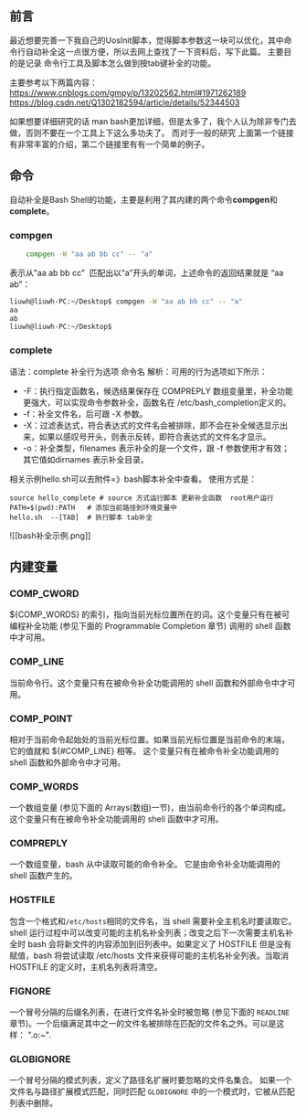 ## 前言
最近想要完善一下我自己的UosInit脚本，觉得脚本参数这一块可以优化，其中命令行自动补全这一点很方便，所以去网上查找了一下资料后，写下此篇。
主要目的是记录 命令行工具及脚本怎么做到按tab键补全的功能。

主要参考以下两篇内容：
https://www.cnblogs.com/gmpy/p/13202562.html#1971262189
https://blog.csdn.net/Q1302182594/article/details/52344503

如果想要详细研究的话 man bash更加详细，但是太多了，我个人认为除非专门去做，否则不要在一个工具上下这么多功夫了。
而对于一般的研究 上面第一个链接有非常丰富的介绍，第二个链接里有有一个简单的例子。

## 命令
 自动补全是Bash Shell的功能，主要是利用了其内建的两个命令**compgen**和**complete**。
 
 ### compgen
```bash
	compgen -W "aa ab bb cc" -- "a"
```
	
表示从"aa ab bb cc"  匹配出以“a”开头的单词，上述命令的返回结果就是 “aa ab”：
```bash
liuwh@liuwh-PC:~/Desktop$ compgen -W "aa ab bb cc" -- "a"
aa
ab
liuwh@liuwh-PC:~/Desktop$
```

 ### complete
  语法：complete 补全行为选项 命令名
     解析：可用的行为选项如下所示：
- -F：执行指定函数名，候选结果保存在 COMPREPLY 数组变量里，补全功能更强大，可以实现命令参数补全，函数名在 /etc/bash_completion定义的。
- -f：补全文件名，后可跟 -X 参数。
-  -X：过滤表达式，符合表达式的文件名会被排除，即不会在补全候选显示出来，如果以感叹号开头，则表示反转，即符合表达式的文件名才显示。
-  -o：补全类型，filenames 表示补全的是一个文件，跟 -f 参数使用才有效；其它值如dirnames 表示补全目录。
 
 相关示例hello.sh可以去附件=》bash脚本补全中查看。
 使用方式是：
 ```
 source hello_complete # source 方式运行脚本 更新补全函数  root用户运行
 PATH=$(pwd):PATH	# 添加当前路径到环境变量中
 hello.sh  --[TAB]  # 执行脚本 tab补全
 ```
 ![[bash补全示例.png]]
 ## 内建变量
 
 ### COMP_CWORD
${COMP_WORDS} 的索引，指向当前光标位置所在的词。这个变量只有在被可编程补全功能 (参见下面的 Programmable Completion 章节) 调用的 shell 函数中才可用。

### COMP_LINE
当前命令行。这个变量只有在被命令补全功能调用的 shell 函数和外部命令中才可用。

### COMP_POINT
相对于当前命令起始处的当前光标位置。如果当前光标位置是当前命令的末端， 它的值就和 ${#COMP_LINE} 相等。 这个变量只有在被命令补全功能调用的 shell 函数和外部命令中才可用。

### COMP_WORDS
一个数组变量 (参见下面的 Arrays(数组)一节)，由当前命令行的各个单词构成。 这个变量只有在被命令补全功能调用的 shell 函数中才可用。

### COMPREPLY
一个数组变量，bash 从中读取可能的命令补全。 它是由命令补全功能调用的 shell 函数产生的。

### HOSTFILE
包含一个格式和`/etc/hosts`相同的文件名，当 shell 需要补全主机名时要读取它。shell 运行过程中可以改变可能的主机名补全列表；改变之后下一次需要主机名补全时 bash 会将新文件的内容添加到旧列表中。如果定义了 HOSTFILE 但是没有赋值，bash 将尝试读取 /etc/hosts 文件来获得可能的主机名补全列表。当取消 HOSTFILE 的定义时，主机名列表将清空。

### FIGNORE
一个冒号分隔的后缀名列表，在进行文件名补全时被忽略 (参见下面的 `READLINE` 章节)。一个后缀满足其中之一的文件名被排除在匹配的文件名之外。可以是这样： ".o:~".

### GLOBIGNORE
一个冒号分隔的模式列表，定义了路径名扩展时要忽略的文件名集合。 如果一个文件名与路径扩展模式匹配，同时匹配 `GLOBIGNORE` 中的一个模式时，它被从匹配列表中删除。
